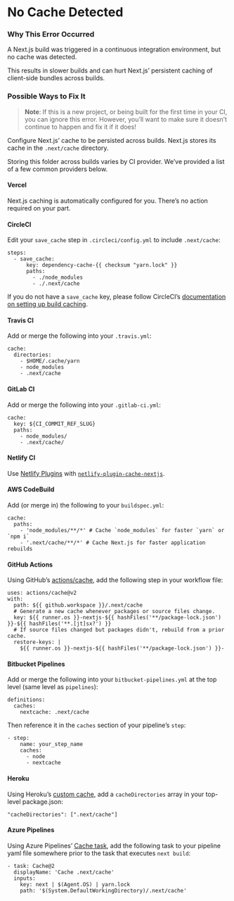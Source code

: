 # No Cache Detected

### Why This Error Occurred

A Next.js build was triggered in a continuous integration environment, but no cache was detected.

This results in slower builds and can hurt Next.js’ persistent caching of client-side bundles across builds.

### Possible Ways to Fix It

> **Note**: If this is a new project, or being built for the first time in your CI, you can ignore this error. However, you’ll want to make sure it doesn’t continue to happen and fix it if it does!

Configure Next.js’ cache to be persisted across builds. Next.js stores its cache in the `.next/cache` directory.

Storing this folder across builds varies by CI provider. We’ve provided a list of a few common providers below.

#### Vercel

Next.js caching is automatically configured for you. There’s no action required on your part.

#### CircleCI

Edit your `save_cache` step in `.circleci/config.yml` to include `.next/cache`:

    steps:
      - save_cache:
          key: dependency-cache-{{ checksum "yarn.lock" }}
          paths:
            - ./node_modules
            - ./.next/cache

If you do not have a `save_cache` key, please follow CircleCI’s [documentation on setting up build caching](https://circleci.com/docs/2.0/caching/).

#### Travis CI

Add or merge the following into your `.travis.yml`:

    cache:
      directories:
        - $HOME/.cache/yarn
        - node_modules
        - .next/cache

#### GitLab CI

Add or merge the following into your `.gitlab-ci.yml`:

    cache:
      key: ${CI_COMMIT_REF_SLUG}
      paths:
        - node_modules/
        - .next/cache/

#### Netlify CI

Use [Netlify Plugins](https://www.netlify.com/products/build/plugins/) with [`netlify-plugin-cache-nextjs`](https://www.npmjs.com/package/netlify-plugin-cache-nextjs).

#### AWS CodeBuild

Add (or merge in) the following to your `buildspec.yml`:

    cache:
      paths:
        - 'node_modules/**/*' # Cache `node_modules` for faster `yarn` or `npm i`
        - '.next/cache/**/*' # Cache Next.js for faster application rebuilds

#### GitHub Actions

Using GitHub’s [actions/cache](https://github.com/actions/cache), add the following step in your workflow file:

    uses: actions/cache@v2
    with:
      path: ${{ github.workspace }}/.next/cache
      # Generate a new cache whenever packages or source files change.
      key: ${{ runner.os }}-nextjs-${{ hashFiles('**/package-lock.json') }}-${{ hashFiles('**.[jt]sx?') }}
      # If source files changed but packages didn't, rebuild from a prior cache.
      restore-keys: |
        ${{ runner.os }}-nextjs-${{ hashFiles('**/package-lock.json') }}-

#### Bitbucket Pipelines

Add or merge the following into your `bitbucket-pipelines.yml` at the top level (same level as `pipelines`):

    definitions:
      caches:
        nextcache: .next/cache

Then reference it in the `caches` section of your pipeline’s `step`:

    - step:
        name: your_step_name
        caches:
          - node
          - nextcache

#### Heroku

Using Heroku’s [custom cache](https://devcenter.heroku.com/articles/nodejs-support#custom-caching), add a `cacheDirectories` array in your top-level package.json:

    "cacheDirectories": [".next/cache"]

#### Azure Pipelines

Using Azure Pipelines’ [Cache task](https://docs.microsoft.com/en-us/azure/devops/pipelines/tasks/utility/cache), add the following task to your pipeline yaml file somewhere prior to the task that executes `next build`:

    - task: Cache@2
      displayName: 'Cache .next/cache'
      inputs:
        key: next | $(Agent.OS) | yarn.lock
        path: '$(System.DefaultWorkingDirectory)/.next/cache'
